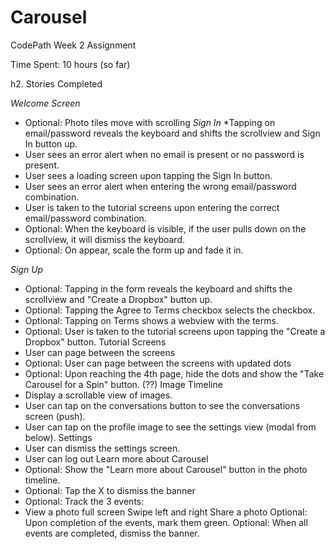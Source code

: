 # Carousel
CodePath Week 2 Assignment

Time Spent: 10 hours (so far)

h2. Stories Completed

*Welcome Screen*
* Optional: Photo tiles move with scrolling
*Sign In*
*Tapping on email/password reveals the keyboard and shifts the scrollview and Sign In button up.
* User sees an error alert when no email is present or no password is present.
* User sees a loading screen upon tapping the Sign In button.
* User sees an error alert when entering the wrong email/password combination.
* User is taken to the tutorial screens upon entering the correct email/password combination.
* Optional: When the keyboard is visible, if the user pulls down on the scrollview, it will dismiss the keyboard.
* Optional: On appear, scale the form up and fade it in.

*Sign Up* 
* Optional: Tapping in the form reveals the keyboard and shifts the scrollview and "Create a Dropbox" button up.
* Optional: Tapping the Agree to Terms checkbox selects the checkbox.
* Optional: Tapping on Terms shows a webview with the terms.
* Optional: User is taken to the tutorial screens upon tapping the "Create a Dropbox" button.
Tutorial Screens
* User can page between the screens
* Optional: User can page between the screens with updated dots 
* Optional: Upon reaching the 4th page, hide the dots and show the "Take Carousel for a Spin" button. (??)
Image Timeline
* Display a scrollable view of images.
* User can tap on the conversations button to see the conversations screen (push).
* User can tap on the profile image to see the settings view (modal from below).
Settings
* User can dismiss the settings screen.
* User can log out
Learn more about Carousel
* Optional: Show the "Learn more about Carousel" button in the photo timeline.
* Optional: Tap the X to dismiss the banner
* Optional: Track the 3 events:
* View a photo full screen
Swipe left and right
Share a photo
Optional: Upon completion of the events, mark them green.
Optional: When all events are completed, dismiss the banner.
